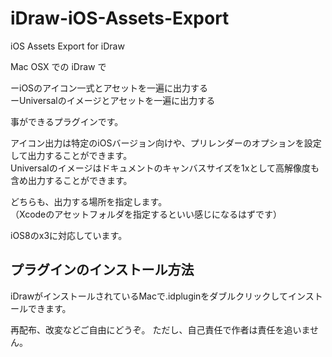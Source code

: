 iDraw-iOS-Assets-Export
=======================

iOS Assets Export for iDraw

Mac OSX での iDraw で

ーiOSのアイコン一式とアセットを一遍に出力する  
ーUniversalのイメージとアセットを一遍に出力する  

事ができるプラグインです。



アイコン出力は特定のiOSバージョン向けや、プリレンダーのオプションを設定して出力することができます。  
Universalのイメージはドキュメントのキャンバスサイズを1xとして高解像度も含め出力することができます。  

どちらも、出力する場所を指定します。  
（Xcodeのアセットフォルダを指定するといい感じになるはずです）  

iOS8のx3に対応しています。




プラグインのインストール方法
-------------------------
iDrawがインストールされているMacで.idpluginをダブルクリックしてインストールできます。


再配布、改変などご自由にどうぞ。
ただし、自己責任で作者は責任を追いません。


